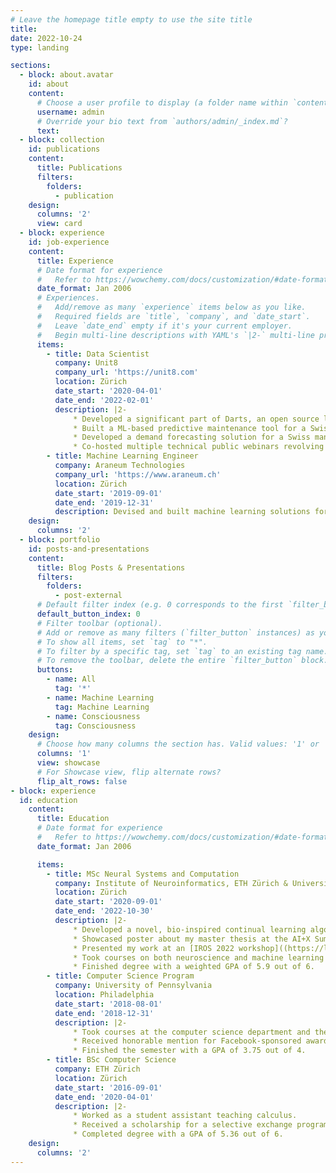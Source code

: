 ```yaml
---
# Leave the homepage title empty to use the site title
title:
date: 2022-10-24
type: landing

sections:
  - block: about.avatar
    id: about
    content:
      # Choose a user profile to display (a folder name within `content/authors/`)
      username: admin
      # Override your bio text from `authors/admin/_index.md`?
      text:
  - block: collection
    id: publications
    content:
      title: Publications
      filters:
        folders:
          - publication
    design:
      columns: '2'
      view: card
  - block: experience
    id: job-experience
    content:
      title: Experience
      # Date format for experience
      #   Refer to https://wowchemy.com/docs/customization/#date-format
      date_format: Jan 2006
      # Experiences.
      #   Add/remove as many `experience` items below as you like.
      #   Required fields are `title`, `company`, and `date_start`.
      #   Leave `date_end` empty if it's your current employer.
      #   Begin multi-line descriptions with YAML's `|2-` multi-line prefix.
      items:
        - title: Data Scientist
          company: Unit8
          company_url: 'https://unit8.com'
          location: Zürich
          date_start: '2020-04-01'
          date_end: '2022-02-01'
          description: |2-
              * Developed a significant part of Darts, an open source library for time series forecasting, including statistical and deep learning-based forecasting tools. Presented Darts at the EuroPython 2021 conference and the PyData Global 2021 conference. During the time I worked on Darts, its GitHub page went from 0 to over 3.3k stars.
              * Built a ML-based predictive maintenance tool for a Swiss hydro power plant, all the way from exploratory data analysis and model development to backtesting and deployment.
              * Developed a demand forecasting solution for a Swiss manufacturer of laboratory and industry equipment which improved their existing forecasts by 10% - 50% (depending on the metric).
              * Co-hosted multiple technical public webinars revolving around topics in data science and machine learning.
        - title: Machine Learning Engineer
          company: Araneum Technologies
          company_url: 'https://www.araneum.ch'
          location: Zürich
          date_start: '2019-09-01'
          date_end: '2019-12-31'
          description: Devised and built machine learning solutions for small and medium-sized Swiss banks.
    design:
      columns: '2'
  - block: portfolio
    id: posts-and-presentations
    content:
      title: Blog Posts & Presentations
      filters:
        folders:
          - post-external
      # Default filter index (e.g. 0 corresponds to the first `filter_button` instance below).
      default_button_index: 0
      # Filter toolbar (optional).
      # Add or remove as many filters (`filter_button` instances) as you like.
      # To show all items, set `tag` to "*".
      # To filter by a specific tag, set `tag` to an existing tag name.
      # To remove the toolbar, delete the entire `filter_button` block.
      buttons:
        - name: All
          tag: '*'
        - name: Machine Learning
          tag: Machine Learning
        - name: Consciousness
          tag: Consciousness
    design:
      # Choose how many columns the section has. Valid values: '1' or '2'.
      columns: '1'
      view: showcase
      # For Showcase view, flip alternate rows?
      flip_alt_rows: false
- block: experience
  id: education
    content:
      title: Education
      # Date format for experience
      #   Refer to https://wowchemy.com/docs/customization/#date-format
      date_format: Jan 2006

      items:
        - title: MSc Neural Systems and Computation
          company: Institute of Neuroinformatics, ETH Zürich & University of Zürich
          location: Zürich
          date_start: '2020-09-01'
          date_end: '2022-10-30'
          description: |2-
              * Developed a novel, bio-inspired continual learning algorithm called sparse-recurrent DFC as part of my master thesis, which received the maximum grade.
              * Showcased poster about my master thesis at the AI+X Summit 2022. 
              * Presented my work at an [IROS 2022 workshop]((https://link-url-here.org)) on continual learning.
              * Took courses on both neuroscience and machine learning topics.
              * Finished degree with a weighted GPA of 5.9 out of 6.
        - title: Computer Science Program
          company: University of Pennsylvania
          location: Philadelphia
          date_start: '2018-08-01'
          date_end: '2018-12-31'
          description: |2-
              * Took courses at the computer science department and the Wharton business school
              * Received honorable mention for Facebook-sponsored award in a project-based coding competition as part of the NETS 212 course (among top 4 of 54 teams).
              * Finished the semester with a GPA of 3.75 out of 4.
        - title: BSc Computer Science
          company: ETH Zürich
          location: Zürich
          date_start: '2016-09-01'
          date_end: '2020-04-01'
          description: |2-
              * Worked as a student assistant teaching calculus.
              * Received a scholarship for a selective exchange program to the University of Pennsylvania.
              * Completed degree with a GPA of 5.36 out of 6.
    design:
      columns: '2'
---
```


